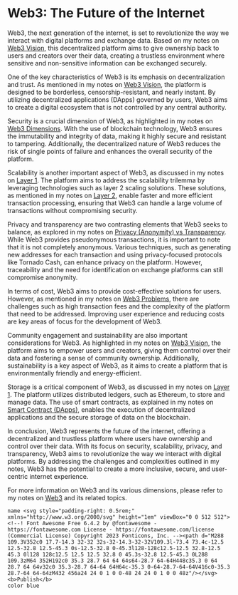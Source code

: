 # Web3: The Future of the Internet

Web3, the next generation of the internet, is set to revolutionize the way we interact with digital platforms and exchange data. Based on my notes on [Web3 Vision](Zettelkasten%20%3E%20Web3%20%3E%20Vision), this decentralized platform aims to give ownership back to users and creators over their data, creating a trustless environment where sensitive and non-sensitive information can be exchanged securely.

One of the key characteristics of Web3 is its emphasis on decentralization and trust. As mentioned in my notes on [Web3 Vision](Zettelkasten%20%3E%20Web3%20%3E%20Vision), the platform is designed to be borderless, censorship-resistant, and nearly instant. By utilizing decentralized applications (DApps) governed by users, Web3 aims to create a digital ecosystem that is not controlled by any central authority.

Security is a crucial dimension of Web3, as highlighted in my notes on [Web3 Dimensions](Zettelkasten%20%3E%20Web3%20%3E%20Dimensions). With the use of blockchain technology, Web3 ensures the immutability and integrity of data, making it highly secure and resistant to tampering. Additionally, the decentralized nature of Web3 reduces the risk of single points of failure and enhances the overall security of the platform.

Scalability is another important aspect of Web3, as discussed in my notes on [Layer 1](Zettelkasten%20%3E%20Layer%201). The platform aims to address the scalability trilemma by leveraging technologies such as layer 2 scaling solutions. These solutions, as mentioned in my notes on [Layer 2](Zettelkasten%20%3E%20Layer%202), enable faster and more efficient transaction processing, ensuring that Web3 can handle a large volume of transactions without compromising security.

Privacy and transparency are two contrasting elements that Web3 seeks to balance, as explored in my notes on [Privacy (Anonymity) vs Transparency](Zettelkasten%20%3E%20Pr%C3%A4sentation%20der%20Werte%20des%20Webs%20%3E%20Dimensions%20we%20explore%20%3E%20Privacy%20(Anonymity)%20vs%20Transparency). While Web3 provides pseudonymous transactions, it is important to note that it is not completely anonymous. Various techniques, such as generating new addresses for each transaction and using privacy-focused protocols like Tornado Cash, can enhance privacy on the platform. However, traceability and the need for identification on exchange platforms can still compromise anonymity.

In terms of cost, Web3 aims to provide cost-effective solutions for users. However, as mentioned in my notes on [Web3 Problems](Zettelkasten%20%3E%20Pr%C3%A4sentation%20der%20Werte%20des%20Webs%20%3E%20Problems%20of%20Web3), there are challenges such as high transaction fees and the complexity of the platform that need to be addressed. Improving user experience and reducing costs are key areas of focus for the development of Web3.

Community engagement and sustainability are also important considerations for Web3. As highlighted in my notes on [Web3 Vision](Zettelkasten%20%3E%20Web3%20%3E%20Vision), the platform aims to empower users and creators, giving them control over their data and fostering a sense of community ownership. Additionally, sustainability is a key aspect of Web3, as it aims to create a platform that is environmentally friendly and energy-efficient.

Storage is a critical component of Web3, as discussed in my notes on [Layer 1](Zettelkasten%20%3E%20Layer%201). The platform utilizes distributed ledgers, such as Ethereum, to store and manage data. The use of smart contracts, as explained in my notes on [Smart Contract (DApps)](Zettelkasten%20%3E%20Layer%201%20%3E%20Distributed%20State%20Machine%20%3E%20Smart%20Contract%20(DApps)), enables the execution of decentralized applications and the secure storage of data on the blockchain.

In conclusion, Web3 represents the future of the internet, offering a decentralized and trustless platform where users have ownership and control over their data. With its focus on security, scalability, privacy, and transparency, Web3 aims to revolutionize the way we interact with digital platforms. By addressing the challenges and complexities outlined in my notes, Web3 has the potential to create a more inclusive, secure, and user-centric internet experience.

For more information on Web3 and its various dimensions, please refer to my notes on [Web3](Zettelkasten%20%3E%20Web3) and its related topics.


```button
name <svg style="padding-right: 0.5rem;" xmlns="http://www.w3.org/2000/svg" height="1em" viewBox="0 0 512 512"><!--! Font Awesome Free 6.4.2 by @fontawesome - https://fontawesome.com License - https://fontawesome.com/license (Commercial License) Copyright 2023 Fonticons, Inc. --><path d="M288 109.3V352c0 17.7-14.3 32-32 32s-32-14.3-32-32V109.3l-73.4 73.4c-12.5 12.5-32.8 12.5-45.3 0s-12.5-32.8 0-45.3l128-128c12.5-12.5 32.8-12.5 45.3 0l128 128c12.5 12.5 12.5 32.8 0 45.3s-32.8 12.5-45.3 0L288 109.3zM64 352H192c0 35.3 28.7 64 64 64s64-28.7 64-64H448c35.3 0 64 28.7 64 64v32c0 35.3-28.7 64-64 64H64c-35.3 0-64-28.7-64-64V416c0-35.3 28.7-64 64-64zM432 456a24 24 0 1 0 0-48 24 24 0 1 0 0 48z"/></svg> <b>Publish</b> 
color blue
```
